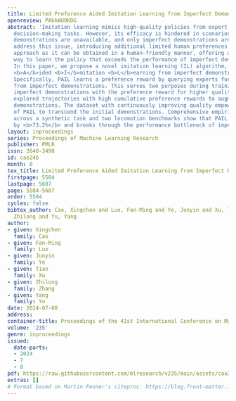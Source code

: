 ```yaml
---
title: Limited Preference Aided Imitation Learning from Imperfect Demonstrations
openreview: PAbkWU0KDG
abstract: 'Imitation learning mimics high-quality policies from expert data for sequential
  decision-making tasks. However, its efficacy is hindered in scenarios where optimal
  demonstrations are unavailable, and only imperfect demonstrations are present. To
  address this issue, introducing additional limited human preferences is a suitable
  approach as it can be obtained in a human-friendly manner, offering a promising
  way to learn the policy that exceeds the performance of imperfect demonstrations.
  In this paper, we propose a novel imitation learning (IL) algorithm, <b>P</b>reference
  <b>A</b>ided <b>I</b>mitation <b>L</b>earning from imperfect demonstrations (PAIL).
  Specifically, PAIL learns a preference reward by querying experts for limited preferences
  from imperfect demonstrations. This serves two purposes during training: 1) Reweighting
  imperfect demonstrations with the preference reward for higher quality. 2) Selecting
  explored trajectories with high cumulative preference rewards to augment imperfect
  demonstrations. The dataset with continuously improving quality empowers the performance
  of PAIL to transcend the initial demonstrations. Comprehensive empirical results
  across a synthetic task and two locomotion benchmarks show that PAIL surpasses baselines
  by <b>73.2%</b> and breaks through the performance bottleneck of imperfect demonstrations.'
layout: inproceedings
series: Proceedings of Machine Learning Research
publisher: PMLR
issn: 2640-3498
id: cao24b
month: 0
tex_title: Limited Preference Aided Imitation Learning from Imperfect Demonstrations
firstpage: 5584
lastpage: 5607
page: 5584-5607
order: 5584
cycles: false
bibtex_author: Cao, Xingchen and Luo, Fan-Ming and Ye, Junyin and Xu, Tian and Zhang,
  Zhilong and Yu, Yang
author:
- given: Xingchen
  family: Cao
- given: Fan-Ming
  family: Luo
- given: Junyin
  family: Ye
- given: Tian
  family: Xu
- given: Zhilong
  family: Zhang
- given: Yang
  family: Yu
date: 2024-07-08
address:
container-title: Proceedings of the 41st International Conference on Machine Learning
volume: '235'
genre: inproceedings
issued:
  date-parts:
  - 2024
  - 7
  - 8
pdf: https://raw.githubusercontent.com/mlresearch/v235/main/assets/cao24b/cao24b.pdf
extras: []
# Format based on Martin Fenner's citeproc: https://blog.front-matter.io/posts/citeproc-yaml-for-bibliographies/
---
```


